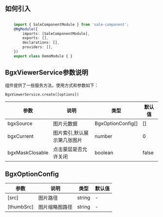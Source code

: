 
## 如何引入 
``` typescript

	import { SaleComponentModule } from 'sale-component';
	@NgModule({
		imports: [SaleComponentModule],
		exports: [],
		declarations: [],
		providers: [],
	})
	export class DemoModule { }

```
## BgxViewerService参数说明
组件提供了一些服务方法，使用方式和参数如下：
```
BgxViewerService.create([options])
```

参数|说明|类型|默认值
---|---|---|---
bgxSource | 图片元数据 | BgxOptionConfig[] | []
bgxCurrent | 图片索引,默认展示第几张图片 | number | 0
bgxMaskClosable | 点击蒙层是否允许关闭 | boolean | false

## BgxOptionConfig
参数|说明|类型|默认值
---|---|---|---
[src] | 图片路径 | string | -
[thumbSrc] | 图片缩略图路径 | string | -

